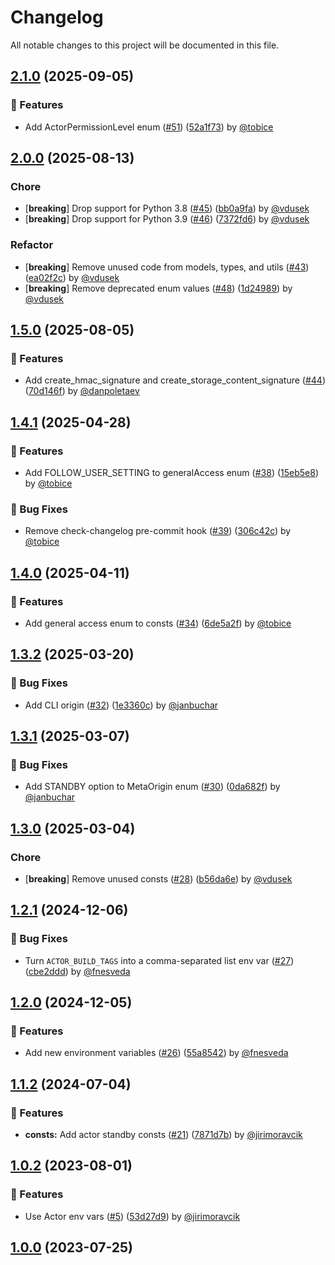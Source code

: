# Changelog

All notable changes to this project will be documented in this file.

## [2.1.0](https://github.com/apify/apify-shared-python/releases/tag/v2.1.0) (2025-09-05)

### 🚀 Features

- Add ActorPermissionLevel enum ([#51](https://github.com/apify/apify-shared-python/pull/51)) ([52a1f73](https://github.com/apify/apify-shared-python/commit/52a1f73e2d2b2f988820562aa03785f255aa0cc7)) by [@tobice](https://github.com/tobice)


## [2.0.0](https://github.com/apify/apify-shared-python/releases/tag/v2.0.0) (2025-08-13)

### Chore

- [**breaking**] Drop support for Python 3.8 ([#45](https://github.com/apify/apify-shared-python/pull/45)) ([bb0a9fa](https://github.com/apify/apify-shared-python/commit/bb0a9faabf30e5259066a8e35b93941b2ebfbfea)) by [@vdusek](https://github.com/vdusek)
- [**breaking**] Drop support for Python 3.9 ([#46](https://github.com/apify/apify-shared-python/pull/46)) ([7372fd6](https://github.com/apify/apify-shared-python/commit/7372fd640fe64831f24e254c7c84592d43922c48)) by [@vdusek](https://github.com/vdusek)

### Refactor

- [**breaking**] Remove unused code from models, types, and utils ([#43](https://github.com/apify/apify-shared-python/pull/43)) ([ea02f2c](https://github.com/apify/apify-shared-python/commit/ea02f2c818bb7c365c56529146bf021b5b2575f5)) by [@vdusek](https://github.com/vdusek)
- [**breaking**] Remove deprecated enum values ([#48](https://github.com/apify/apify-shared-python/pull/48)) ([1d24989](https://github.com/apify/apify-shared-python/commit/1d249897fa9a5a4c608f797925e82a9c679a430b)) by [@vdusek](https://github.com/vdusek)


## [1.5.0](https://github.com/apify/apify-shared-python/releases/tag/v1.5.0) (2025-08-05)

### 🚀 Features

- Add create_hmac_signature and create_storage_content_signature ([#44](https://github.com/apify/apify-shared-python/pull/44)) ([70d146f](https://github.com/apify/apify-shared-python/commit/70d146f933adcf2cbe2f224c07efa603fb7ae77a)) by [@danpoletaev](https://github.com/danpoletaev)


## [1.4.1](https://github.com/apify/apify-shared-python/releases/tag/v1.4.1) (2025-04-28)

### 🚀 Features

- Add FOLLOW_USER_SETTING to generalAccess enum ([#38](https://github.com/apify/apify-shared-python/pull/38)) ([15eb5e8](https://github.com/apify/apify-shared-python/commit/15eb5e8d3aae7c906282137e31c9aedcf279ddf3)) by [@tobice](https://github.com/tobice)

### 🐛 Bug Fixes

- Remove check-changelog pre-commit hook ([#39](https://github.com/apify/apify-shared-python/pull/39)) ([306c42c](https://github.com/apify/apify-shared-python/commit/306c42ca23553391ed148acc32df75f71de15b21)) by [@tobice](https://github.com/tobice)


## [1.4.0](https://github.com/apify/apify-shared-python/releases/tag/v1.4.0) (2025-04-11)

### 🚀 Features

- Add general access enum to consts ([#34](https://github.com/apify/apify-shared-python/pull/34)) ([6de5a2f](https://github.com/apify/apify-shared-python/commit/6de5a2f901625def4b45a2af1d24f8d4ab33664c)) by [@tobice](https://github.com/tobice)


## [1.3.2](https://github.com/apify/apify-shared-python/releases/tag/v1.3.2) (2025-03-20)

### 🐛 Bug Fixes

- Add CLI origin ([#32](https://github.com/apify/apify-shared-python/pull/32)) ([1e3360c](https://github.com/apify/apify-shared-python/commit/1e3360c20636c0d8c9d01dcb4d9e196647e9afb0)) by [@janbuchar](https://github.com/janbuchar)


## [1.3.1](https://github.com/apify/apify-shared-python/releases/tag/v1.3.1) (2025-03-07)

### 🐛 Bug Fixes

- Add STANDBY option to MetaOrigin enum ([#30](https://github.com/apify/apify-shared-python/pull/30)) ([0da682f](https://github.com/apify/apify-shared-python/commit/0da682f128bab62bf47264eb42e88b34245b41c8)) by [@janbuchar](https://github.com/janbuchar)


## [1.3.0](https://github.com/apify/apify-shared-python/releases/tag/v1.3.0) (2025-03-04)

### Chore

- [**breaking**] Remove unused consts ([#28](https://github.com/apify/apify-shared-python/pull/28)) ([b56da6e](https://github.com/apify/apify-shared-python/commit/b56da6e3652c157d087513727e5496530381d0d1)) by [@vdusek](https://github.com/vdusek)


## [1.2.1](https://github.com/apify/apify-shared-python/releases/tag/v1.2.1) (2024-12-06)

### 🐛 Bug Fixes

- Turn `ACTOR_BUILD_TAGS` into a comma-separated list env var ([#27](https://github.com/apify/apify-shared-python/pull/27)) ([cbe2ddd](https://github.com/apify/apify-shared-python/commit/cbe2ddd5ec4312acdaf8f35308191c26cbc7dfc7)) by [@fnesveda](https://github.com/fnesveda)


## [1.2.0](https://github.com/apify/apify-shared-python/releases/tag/v1.2.0) (2024-12-05)

### 🚀 Features

- Add new environment variables ([#26](https://github.com/apify/apify-shared-python/pull/26)) ([55a8542](https://github.com/apify/apify-shared-python/commit/55a8542639ba9db2e151174412a7cc72883e9679)) by [@fnesveda](https://github.com/fnesveda)


## [1.1.2](https://github.com/apify/apify-shared-python/releases/tag/v1.1.2) (2024-07-04)

### 🚀 Features

- **consts:** Add actor standby consts ([#21](https://github.com/apify/apify-shared-python/pull/21)) ([7871d7b](https://github.com/apify/apify-shared-python/commit/7871d7b1d1ce52e4ce6af587e88b95fa842c6280)) by [@jirimoravcik](https://github.com/jirimoravcik)


## [1.0.2](https://github.com/apify/apify-shared-python/releases/tag/v1.0.2) (2023-08-01)

### 🚀 Features

- Use Actor env vars ([#5](https://github.com/apify/apify-shared-python/pull/5)) ([53d27d9](https://github.com/apify/apify-shared-python/commit/53d27d9551ddb143ae26e33b2bb7f7e9a06871d0)) by [@jirimoravcik](https://github.com/jirimoravcik)


## [1.0.0](https://github.com/apify/apify-shared-python/releases/tag/v1.0.0) (2023-07-25)


<!-- generated by git-cliff -->